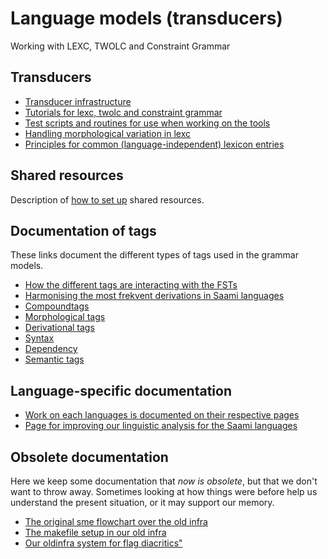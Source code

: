 # Language models (transducers)

Working with LEXC, TWOLC and Constraint Grammar

## Transducers

- [Transducer infrastructure](../../infra/Infrastructure.md)
- [Tutorials for lexc, twolc and constraint grammar](Tutorials.html)
- [Test scripts and routines for use when working on the tools](developingwork.html)
- [Handling morphological variation in lexc](Variation_in_lexc.html)
- [Principles for common (language-independent) lexicon entries](PrinciplesForCommonTagsAndLexiconEntries.html)

## Shared resources

Description of [how to set up](SharedResources.md) shared resources.

## Documentation of tags

These links document the different types of tags used in the grammar models.

- [How the different tags are interacting with the FSTs](DifferentFSTs.html)
- [Harmonising the most frekvent derivations in Saami languages](DerivationOverview.html)
- [Compoundtags](CompoundTags.html)
- [Morphological tags](MorphologicalTags.html)
- [Derivational tags](DerivationOverview.html)
- [Syntax](docu-sme-syntaxtags.html)
- [Dependency](docu-deptags.html)
- [Semantic tags](SemanticTags.html)

## Language-specific documentation

- [Work on each languages is documented on their respective pages](https://giellalt.github.io/LanguageModels.html)
- [Page for improving our linguistic analysis for the Saami languages](../smi/index.html)

## Obsolete documentation

Here we keep some documentation that _now is obsolete_, but that we
don't want to throw away. Sometimes looking at how things were before
help us understand the present situation, or it may support our memory.

- [The original sme flowchart over the old
  infra](../sme/docu-sme-flowchart.html)
- [The makefile setup in our old infra](../sme/docu-sme-makefile.html)
- [Our oldinfra system for flag
  diacritics"](../sme/docu-sme-flag-diacritics.html)
